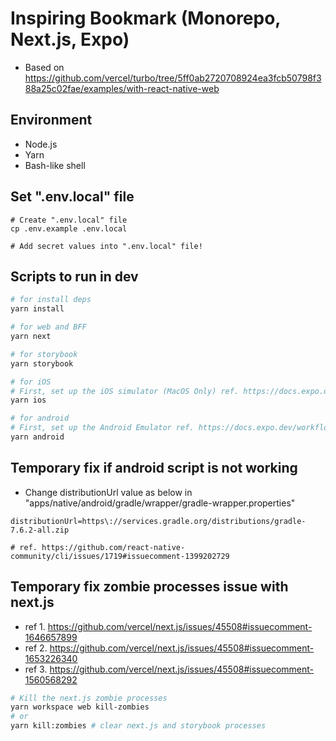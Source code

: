 # Inspiring Bookmark (Monorepo, Next.js, Expo)

- Based on https://github.com/vercel/turbo/tree/5ff0ab2720708924ea3fcb50798f388a25c02fae/examples/with-react-native-web

## Environment
- Node.js
- Yarn
- Bash-like shell

## Set ".env.local" file
```
# Create ".env.local" file
cp .env.example .env.local

# Add secret values into ".env.local" file!
```

## Scripts to run in dev

```sh
# for install deps
yarn install

# for web and BFF
yarn next

# for storybook
yarn storybook

# for iOS
# First, set up the iOS simulator (MacOS Only) ref. https://docs.expo.dev/workflow/ios-simulator/
yarn ios

# for android
# First, set up the Android Emulator ref. https://docs.expo.dev/workflow/android-studio-emulator/
yarn android
```

## Temporary fix if android script is not working

- Change distributionUrl value as below in "apps/native/android/gradle/wrapper/gradle-wrapper.properties"

```
distributionUrl=https\://services.gradle.org/distributions/gradle-7.6.2-all.zip

# ref. https://github.com/react-native-community/cli/issues/1719#issuecomment-1399202729
```

## Temporary fix zombie processes issue with next.js

- ref 1. https://github.com/vercel/next.js/issues/45508#issuecomment-1646657899
- ref 2. https://github.com/vercel/next.js/issues/45508#issuecomment-1653226340
- ref 3. https://github.com/vercel/next.js/issues/45508#issuecomment-1560568292

```sh
# Kill the next.js zombie processes
yarn workspace web kill-zombies
# or
yarn kill:zombies # clear next.js and storybook processes
```
